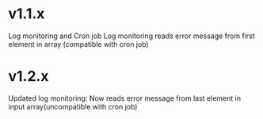 # v1.1.x
Log monitoring and Cron job
Log monitoring reads error message from first element in array (compatible with cron job)
# v1.2.x
Updated log monitoring:
Now reads error message from last element in input array(uncompatible with cron job)